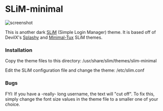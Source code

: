 SLiM-minimal
============

![screenshot](https://raw.github.com/njonaitis/slim-minimal/master/screenshot.png "Screenshot")

This is another dark [SLiM] (Simple Login Manager) theme. It is based off of
DevilX's [Splashy] and [Minimal-Tux] SLiM themes.

### Installation
Copy the theme files to this directory:
    /usr/share/slim/themes/slim-minimal

Edit the SLiM configuration file and change the theme:
    /etc/slim.conf

### Bugs
FYI: If you have a -really- long username, the text will "cut off". To fix this, simply change the font size values in the theme file to a smaller one of your choice.


[SLiM]: http://slim.berlios.de/
[Splashy]: http://gnome-look.org/content/show.php/LinuxOsX+Splashy+Theme?content=72225
[Minimal-Tux]: http://www.box-look.org/content/show.php/Minimal-Tux+SLiM+Theme?content=99148
